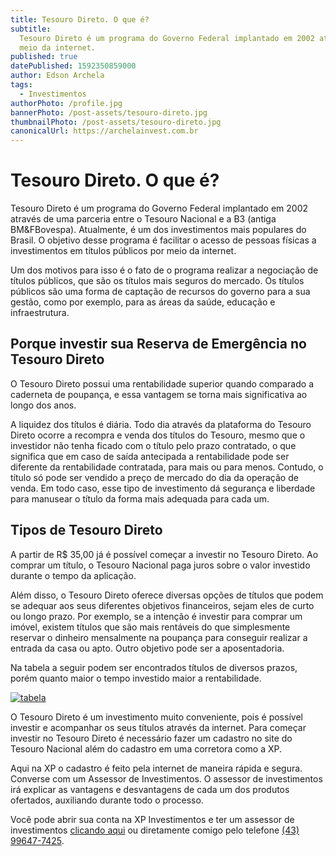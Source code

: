 ```yaml
---
title: Tesouro Direto. O que é?
subtitle:
  Tesouro Direto é um programa do Governo Federal implantado em 2002 através de uma parceria entre o Tesouro Nacional e a B3 (antiga BM&FBovespa). Atualmente, é um dos investimentos mais populares do Brasil. O objetivo desse programa é facilitar o acesso de pessoas físicas a investimentos em títulos públicos por
  meio da internet.
published: true
datePublished: 1592350859000
author: Edson Archela
tags:
  - Investimentos
authorPhoto: /profile.jpg
bannerPhoto: /post-assets/tesouro-direto.jpg
thumbnailPhoto: /post-assets/tesouro-direto.jpg
canonicalUrl: https://archelainvest.com.br
---
```


<h1>Tesouro Direto. O que é?</h1>
<p>
  Tesouro Direto é um programa do Governo Federal implantado em 2002 através de uma parceria entre o Tesouro Nacional e a B3 (antiga BM&FBovespa). Atualmente, é um dos investimentos mais populares do Brasil. O objetivo desse programa é facilitar o acesso de pessoas físicas a investimentos em títulos públicos por
  meio da internet.
</p>
<p>
  Um dos motivos para isso é o fato de o programa realizar a negociação de
  títulos públicos, que são os títulos mais seguros do mercado. Os títulos
  públicos são uma forma de captação de recursos do governo para a sua gestão,
  como por exemplo, para as áreas da saúde, educação e infraestrutura.
</p>
<h2>Porque investir sua Reserva de Emergência no Tesouro Direto</h2>
<p>
  O Tesouro Direto possui uma rentabilidade superior quando comparado a
  caderneta de poupança, e essa vantagem se torna mais significativa ao longo
  dos anos.
</p>
<p>
  A liquidez dos títulos é diária. Todo dia através da plataforma do Tesouro
  Direto ocorre a recompra e venda dos títulos do Tesouro, mesmo que o
  investidor não tenha ficado com o título pelo prazo contratado, o que
  significa que em caso de saída antecipada a rentabilidade pode ser diferente
  da rentabilidade contratada, para mais ou para menos. Contudo, o título só
  pode ser vendido a preço de mercado do dia da operação de venda. Em todo caso,
  esse tipo de investimento dá segurança e liberdade para manusear o título da
  forma mais adequada para cada um.
</p>
<h2>Tipos de Tesouro Direto</h2>
<p>
  A partir de R$ 35,00 já é possível começar a investir no Tesouro Direto. Ao
  comprar um título, o Tesouro Nacional paga juros sobre o valor investido
  durante o tempo da aplicação.
</p>
<p>
  Além disso, o Tesouro Direto oferece diversas opções de títulos que podem se
  adequar aos seus diferentes objetivos financeiros, sejam eles de curto ou
  longo prazo. Por exemplo, se a intenção é investir para comprar um imóvel,
  existem títulos que são mais rentáveis do que simplesmente reservar o dinheiro
  mensalmente na poupança para conseguir realizar a entrada da casa ou apto.
  Outro objetivo pode ser a aposentadoria.
</p>
<p>
  Na tabela a seguir podem ser encontrados títulos de diversos prazos, porém
  quanto maior o tempo investido maior a rentabilidade.
</p>
<a href="https://experiencia.xpi.com.br/tesouro-direto"
  ><img src="/post-assets/ex-tabela.jpg" alt="tabela"
/></a>
<p>
  O Tesouro Direto é um investimento muito conveniente, pois é possível investir
  e acompanhar os seus títulos através da internet. Para começar investir no
  Tesouro Direto é necessário fazer um cadastro no site do Tesouro Nacional além
  do cadastro em uma corretora como a XP.
</p>
<p>
  Aqui na XP o cadastro é feito pela internet de maneira rápida e segura.
  Converse com um Assessor de Investimentos. O assessor de investimentos irá
  explicar as vantagens e desvantagens de cada um dos produtos ofertados,
  auxiliando durante todo o processo.
</p>
<p>
  Você pode abrir sua conta na XP Investimentos e ter um assessor de
  investimentos
  <a
    href="http://cadastro.xpi.com.br/passo/assessor/step1?assessor=A24771"
    rel="noopener noreferrer"
    target="_blank"
    >clicando aqui</a
  >
  ou diretamente comigo pelo telefone
  <a href="tel:+5543996477425">(43) 99647-7425</a>.
</p>
